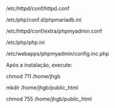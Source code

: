 /etc/httpd/conf/httpd.conf

/etc/php/conf.d/phpmariadb.ini

/etc/httpd/conf/extra/phpmyadmin.conf

/etc/php/php.ini

/etc/webapps/phpmyadmin/config.inc.php

Após a instalação, execute:

chmod 711 /home/jhgb

mkdir /home/jhgb/public_html

chmod 755 /home/jhgb/public_html
